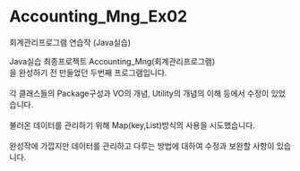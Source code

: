 # Accounting_Mng_Ex02
회계관리프로그램 연습작 (Java실습)

<p>Java실습 최종프로젝트 Accounting_Mng(회계관리프로그램)<br>을 완성하기 전 만들었던 두번째 프로그램입니다.<br><br>
각 클래스들의 Package구성과 VO의 개념, Utility의 개념의 이해 등에서 수정이 있었습니다.<br><br>
불러온 데이터를 관리하기 위해 Map(key,List)방식의 사용을 시도했습니다.<br><br>
완성작에 가깝지만 데이터를 관리하고 다루는 방법에 대하여 수정과 보완할 사항이 있습니다.</p>
 
